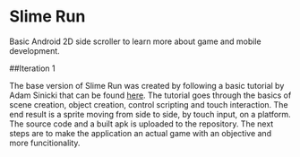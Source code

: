# Slime Run

Basic Android 2D side scroller to learn more about game and mobile development. 

##Iteration 1

The base version of Slime Run was created by following a basic tutorial by Adam Sinicki that can be found [here](https://www.androidauthority.com/create-a-2d-platformer-for-android-in-unity-693550/). The tutorial goes through the basics of scene creation, object creation, control scripting and touch interaction. The end result is a sprite moving from side to side, by touch input, on a platform. The source code and a built apk is uploaded to the repository. The next steps are to make the application an actual game with an objective and more funcitionality. 
